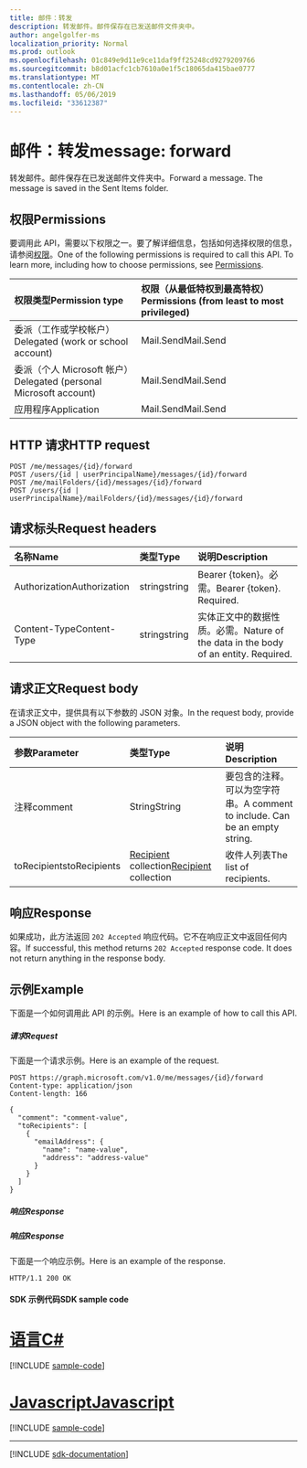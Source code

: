 ```yaml
---
title: 邮件：转发
description: 转发邮件。邮件保存在已发送邮件文件夹中。
author: angelgolfer-ms
localization_priority: Normal
ms.prod: outlook
ms.openlocfilehash: 01c849e9d11e9ce11daf9ff25248cd9279209766
ms.sourcegitcommit: b8d01acfc1cb7610a0e1f5c18065da415bae0777
ms.translationtype: MT
ms.contentlocale: zh-CN
ms.lasthandoff: 05/06/2019
ms.locfileid: "33612387"
---
```

# <a name="message-forward"></a><span data-ttu-id="1d7e6-104">邮件：转发</span><span class="sxs-lookup"><span data-stu-id="1d7e6-104">message: forward</span></span>

<span data-ttu-id="1d7e6-p102">转发邮件。邮件保存在已发送邮件文件夹中。</span><span class="sxs-lookup"><span data-stu-id="1d7e6-p102">Forward a message. The message is saved in the Sent Items folder.</span></span>

## <a name="permissions"></a><span data-ttu-id="1d7e6-107">权限</span><span class="sxs-lookup"><span data-stu-id="1d7e6-107">Permissions</span></span>
<span data-ttu-id="1d7e6-p103">要调用此 API，需要以下权限之一。要了解详细信息，包括如何选择权限的信息，请参阅[权限](/graph/permissions-reference)。</span><span class="sxs-lookup"><span data-stu-id="1d7e6-p103">One of the following permissions is required to call this API. To learn more, including how to choose permissions, see [Permissions](/graph/permissions-reference).</span></span>

|<span data-ttu-id="1d7e6-110">权限类型</span><span class="sxs-lookup"><span data-stu-id="1d7e6-110">Permission type</span></span>      | <span data-ttu-id="1d7e6-111">权限（从最低特权到最高特权）</span><span class="sxs-lookup"><span data-stu-id="1d7e6-111">Permissions (from least to most privileged)</span></span>              |
|:--------------------|:---------------------------------------------------------|
|<span data-ttu-id="1d7e6-112">委派（工作或学校帐户）</span><span class="sxs-lookup"><span data-stu-id="1d7e6-112">Delegated (work or school account)</span></span> | <span data-ttu-id="1d7e6-113">Mail.Send</span><span class="sxs-lookup"><span data-stu-id="1d7e6-113">Mail.Send</span></span>    |
|<span data-ttu-id="1d7e6-114">委派（个人 Microsoft 帐户）</span><span class="sxs-lookup"><span data-stu-id="1d7e6-114">Delegated (personal Microsoft account)</span></span> | <span data-ttu-id="1d7e6-115">Mail.Send</span><span class="sxs-lookup"><span data-stu-id="1d7e6-115">Mail.Send</span></span>    |
|<span data-ttu-id="1d7e6-116">应用程序</span><span class="sxs-lookup"><span data-stu-id="1d7e6-116">Application</span></span> | <span data-ttu-id="1d7e6-117">Mail.Send</span><span class="sxs-lookup"><span data-stu-id="1d7e6-117">Mail.Send</span></span> |

## <a name="http-request"></a><span data-ttu-id="1d7e6-118">HTTP 请求</span><span class="sxs-lookup"><span data-stu-id="1d7e6-118">HTTP request</span></span>
<!-- { "blockType": "ignored" } -->
```http
POST /me/messages/{id}/forward
POST /users/{id | userPrincipalName}/messages/{id}/forward
POST /me/mailFolders/{id}/messages/{id}/forward
POST /users/{id | userPrincipalName}/mailFolders/{id}/messages/{id}/forward
```
## <a name="request-headers"></a><span data-ttu-id="1d7e6-119">请求标头</span><span class="sxs-lookup"><span data-stu-id="1d7e6-119">Request headers</span></span>
| <span data-ttu-id="1d7e6-120">名称</span><span class="sxs-lookup"><span data-stu-id="1d7e6-120">Name</span></span>       | <span data-ttu-id="1d7e6-121">类型</span><span class="sxs-lookup"><span data-stu-id="1d7e6-121">Type</span></span> | <span data-ttu-id="1d7e6-122">说明</span><span class="sxs-lookup"><span data-stu-id="1d7e6-122">Description</span></span>|
|:---------------|:--------|:----------|
| <span data-ttu-id="1d7e6-123">Authorization</span><span class="sxs-lookup"><span data-stu-id="1d7e6-123">Authorization</span></span>  | <span data-ttu-id="1d7e6-124">string</span><span class="sxs-lookup"><span data-stu-id="1d7e6-124">string</span></span>  | <span data-ttu-id="1d7e6-p104">Bearer {token}。必需。</span><span class="sxs-lookup"><span data-stu-id="1d7e6-p104">Bearer {token}. Required.</span></span> |
| <span data-ttu-id="1d7e6-127">Content-Type</span><span class="sxs-lookup"><span data-stu-id="1d7e6-127">Content-Type</span></span> | <span data-ttu-id="1d7e6-128">string</span><span class="sxs-lookup"><span data-stu-id="1d7e6-128">string</span></span>  | <span data-ttu-id="1d7e6-p105">实体正文中的数据性质。必需。</span><span class="sxs-lookup"><span data-stu-id="1d7e6-p105">Nature of the data in the body of an entity. Required.</span></span> |

## <a name="request-body"></a><span data-ttu-id="1d7e6-131">请求正文</span><span class="sxs-lookup"><span data-stu-id="1d7e6-131">Request body</span></span>
<span data-ttu-id="1d7e6-132">在请求正文中，提供具有以下参数的 JSON 对象。</span><span class="sxs-lookup"><span data-stu-id="1d7e6-132">In the request body, provide a JSON object with the following parameters.</span></span>

| <span data-ttu-id="1d7e6-133">参数</span><span class="sxs-lookup"><span data-stu-id="1d7e6-133">Parameter</span></span>    | <span data-ttu-id="1d7e6-134">类型</span><span class="sxs-lookup"><span data-stu-id="1d7e6-134">Type</span></span>   |<span data-ttu-id="1d7e6-135">说明</span><span class="sxs-lookup"><span data-stu-id="1d7e6-135">Description</span></span>|
|:---------------|:--------|:----------|
|<span data-ttu-id="1d7e6-136">注释</span><span class="sxs-lookup"><span data-stu-id="1d7e6-136">comment</span></span>|<span data-ttu-id="1d7e6-137">String</span><span class="sxs-lookup"><span data-stu-id="1d7e6-137">String</span></span>|<span data-ttu-id="1d7e6-p106">要包含的注释。可以为空字符串。</span><span class="sxs-lookup"><span data-stu-id="1d7e6-p106">A comment to include. Can be an empty string.</span></span>|
|<span data-ttu-id="1d7e6-140">toRecipients</span><span class="sxs-lookup"><span data-stu-id="1d7e6-140">toRecipients</span></span>|<span data-ttu-id="1d7e6-141">[Recipient](../resources/recipient.md) collection</span><span class="sxs-lookup"><span data-stu-id="1d7e6-141">[Recipient](../resources/recipient.md) collection</span></span>|<span data-ttu-id="1d7e6-142">收件人列表</span><span class="sxs-lookup"><span data-stu-id="1d7e6-142">The list of recipients.</span></span>|

## <a name="response"></a><span data-ttu-id="1d7e6-143">响应</span><span class="sxs-lookup"><span data-stu-id="1d7e6-143">Response</span></span>

<span data-ttu-id="1d7e6-p107">如果成功，此方法返回 `202 Accepted` 响应代码。它不在响应正文中返回任何内容。</span><span class="sxs-lookup"><span data-stu-id="1d7e6-p107">If successful, this method returns `202 Accepted` response code. It does not return anything in the response body.</span></span>

## <a name="example"></a><span data-ttu-id="1d7e6-146">示例</span><span class="sxs-lookup"><span data-stu-id="1d7e6-146">Example</span></span>
<span data-ttu-id="1d7e6-147">下面是一个如何调用此 API 的示例。</span><span class="sxs-lookup"><span data-stu-id="1d7e6-147">Here is an example of how to call this API.</span></span>
##### <a name="request"></a><span data-ttu-id="1d7e6-148">请求</span><span class="sxs-lookup"><span data-stu-id="1d7e6-148">Request</span></span>
<span data-ttu-id="1d7e6-149">下面是一个请求示例。</span><span class="sxs-lookup"><span data-stu-id="1d7e6-149">Here is an example of the request.</span></span>
<!-- {
  "blockType": "request",
  "name": "message_forward"
}-->
```http
POST https://graph.microsoft.com/v1.0/me/messages/{id}/forward
Content-type: application/json
Content-length: 166

{
  "comment": "comment-value",
  "toRecipients": [
    {
      "emailAddress": {
        "name": "name-value",
        "address": "address-value"
      }
    }
  ]
}
```

##### <a name="response"></a><span data-ttu-id="1d7e6-150">响应</span><span class="sxs-lookup"><span data-stu-id="1d7e6-150">Response</span></span>
##### <a name="response"></a><span data-ttu-id="1d7e6-151">响应</span><span class="sxs-lookup"><span data-stu-id="1d7e6-151">Response</span></span>
<span data-ttu-id="1d7e6-152">下面是一个响应示例。</span><span class="sxs-lookup"><span data-stu-id="1d7e6-152">Here is an example of the response.</span></span>
<!-- {
  "blockType": "response",
  "truncated": true
} -->
```http
HTTP/1.1 200 OK
```
#### <a name="sdk-sample-code"></a><span data-ttu-id="1d7e6-153">SDK 示例代码</span><span class="sxs-lookup"><span data-stu-id="1d7e6-153">SDK sample code</span></span>
# <a name="ctabcs"></a>[<span data-ttu-id="1d7e6-154">语言</span><span class="sxs-lookup"><span data-stu-id="1d7e6-154">C#</span></span>](#tab/cs)
[!INCLUDE [sample-code](../includes/message_forward-Cs-snippets.md)]

# <a name="javascripttabjavascript"></a>[<span data-ttu-id="1d7e6-155">Javascript</span><span class="sxs-lookup"><span data-stu-id="1d7e6-155">Javascript</span></span>](#tab/javascript)
[!INCLUDE [sample-code](../includes/message_forward-Javascript-snippets.md)]

---

[!INCLUDE [sdk-documentation](../includes/snippets_sdk_documentation_link.md)]

<!-- uuid: 8fcb5dbc-d5aa-4681-8e31-b001d5168d79
2015-10-25 14:57:30 UTC -->
<!-- {
  "type": "#page.annotation",
  "description": "message: forward",
  "keywords": "",
  "section": "documentation",
  "tocPath": "",
  "suppressions": [
    "Error: /api-reference/v1.0/api/message-forward.md:\r\n      BookmarkMissing: '[#tab/cs](C#)'. Did you mean: #c (score: 5)",
    "Error: /api-reference/v1.0/api/message-forward.md:\r\n      BookmarkMissing: '[#tab/javascript](Javascript)'. Did you mean: #javascript (score: 4)"
  ]
}-->
